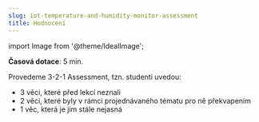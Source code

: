 ```yaml
---
slug: iot-temperature-and-humidity-monitor-assessment
title: Hodnocení
---
```

import Image from '@theme/IdealImage';

**Časová dotace**: 5 min.

Provedeme 3-2-1 Assessment, tzn. studenti uvedou:

* 3 věci, které před lekcí neznali 
* 2 věci, které byly v rámci projednávaného tématu pro ně překvapením
* 1 věc, která je jim stále nejasná